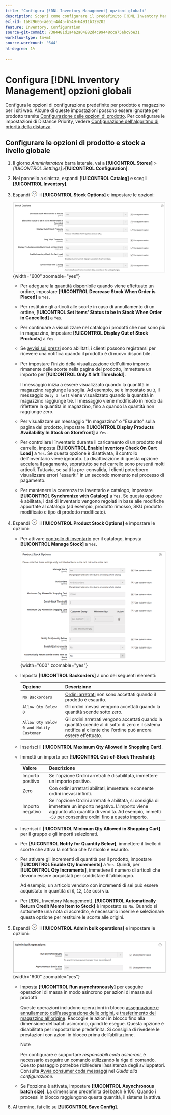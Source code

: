 ```yaml
---
title: "Configura [!DNL Inventory Management] opzioni globali"
description: Scopri come configurare il predefinito [!DNL Inventory Management] opzioni di configurazione per prodotti e azioni per i siti web.
exl-id: 1a8c9605-ae61-4d45-b549-64911b329203
feature: Inventory, Configuration
source-git-commit: 7384481d1a4a2a04882d4c99448cca75abc9be31
workflow-type: tm+mt
source-wordcount: '644'
ht-degree: 1%

---
```


# Configura [!DNL Inventory Management] opzioni globali

Configura le opzioni di configurazione predefinite per prodotto e magazzino per i siti web. Alcune di queste impostazioni possono essere ignorate per prodotto tramite [Configurazione delle opzioni di prodotto](product-options.md). Per configurare le impostazioni di Distance Priority, vedere [Configurazione dell&#39;algoritmo di priorità della distanza](distance-priority-algorithm.md).

## Configurare le opzioni di prodotto e stock a livello globale

1. Il giorno _Amministratore_ barra laterale, vai a **[!UICONTROL Stores]** > _[!UICONTROL Settings]_>**[!UICONTROL Configuration]**.

1. Nel pannello a sinistra, espandi **[!UICONTROL Catalog]** e scegli **[!UICONTROL Inventory]**.

1. Espandi ![Selettore di espansione](../assets/icon-display-expand.png) il **[!UICONTROL Stock Options]** e impostare le opzioni:

   ![Opzioni Stock](assets/config-catalog-inventory-stock-options.png){width="600" zoomable="yes"}

   - Per adeguare la quantità disponibile quando viene effettuato un ordine, impostare **[!UICONTROL Decrease Stock When Order is Placed]** a `Yes`.

   - Per restituire gli articoli alle scorte in caso di annullamento di un ordine, **[!UICONTROL Set Items' Status to be in Stock When Order in Cancelled]** a `Yes`.

   - Per continuare a visualizzare nel catalogo i prodotti che non sono più in magazzino, impostare **[!UICONTROL Display Out of Stock Products]** a `Yes`.

   - Se [avvisi sui prezzi](alert-setup.md) sono abilitati, i clienti possono registrarsi per ricevere una notifica quando il prodotto è di nuovo disponibile.

   - Per impostare l&#39;inizio della visualizzazione dell&#39;ultimo importo rimanente delle scorte nella pagina del prodotto, immettere un importo per **[!UICONTROL Only X left Threshold]**.

     Il messaggio inizia a essere visualizzato quando la quantità in magazzino raggiunge la soglia. Ad esempio, se è impostato su `3`, il messaggio `Only 3 left` viene visualizzato quando la quantità in magazzino raggiunge tre. Il messaggio viene modificato in modo da riflettere la quantità in magazzino, fino a quando la quantità non raggiunge zero.

   - Per visualizzare un messaggio &quot;In magazzino&quot; o &quot;Esaurito&quot; sulla pagina del prodotto, impostare **[!UICONTROL Display Products Availability In Stock on Storefront]** a `Yes`.

   - Per controllare l’inventario durante il caricamento di un prodotto nel carrello, imposta **[!UICONTROL Enable Inventory Check On Cart Load]** a `Yes`. Se questa opzione è disattivata, il controllo dell&#39;inventario viene ignorato. La disattivazione di questa opzione accelera il pagamento, soprattutto se nel carrello sono presenti molti articoli. Tuttavia, se salti la pre-convalida, i clienti potrebbero visualizzare errori &quot;esauriti&quot; in un secondo momento nel processo di pagamento.

   - Per mantenere la coerenza tra inventario e catalogo, impostare **[!UICONTROL Synchronize with Catalog]** a `Yes`. Se questa opzione è abilitata, i dati di inventario vengono regolati in base alle modifiche apportate al catalogo (ad esempio, prodotto rimosso, SKU prodotto modificato e tipo di prodotto modificato).

1. Espandi ![Selettore di espansione](../assets/icon-display-expand.png) il **[!UICONTROL Product Stock Options]** e impostare le opzioni:

   - Per attivare [controllo di inventario](enable.md) per il catalogo, imposta **[!UICONTROL Manage Stock]** a `Yes`.

     ![Opzioni magazzino prodotto](assets/config-catalog-inventory-product-stock-options.png){width="600" zoomable="yes"}

   - Imposta **[!UICONTROL Backorders]** a uno dei seguenti elementi:

     | Opzione | Descrizione |
     | ----- | ----- |
     | `No Backorders` | [Ordini arretrati](backorders.md) non sono accettati quando il prodotto è esaurito. |
     | `Allow Qty Below 0` | Gli ordini inevasi vengono accettati quando la quantità scende sotto zero. |
     | `Allow Qty Below 0 and Notify Customer` | Gli ordini arretrati vengono accettati quando la quantità scende al di sotto di zero e il sistema notifica al cliente che l&#39;ordine può ancora essere effettuato. |

   - Inserisci il **[!UICONTROL Maximum Qty Allowed in Shopping Cart]**.

   - Immetti un importo per **[!UICONTROL Out-of-Stock Threshold]**:

     | Valore | Descrizione |
     | ----- |-----|
     | Importo positivo | Se l&#39;opzione Ordini arretrati è disabilitata, immettere un importo positivo. |
     | Zero | Con ordini arretrati abilitati, immettere: `0` consente ordini inevasi infiniti. |
     | Importo negativo | Se l&#39;opzione Ordini arretrati è abilitata, si consiglia di immettere un importo negativo. L&#39;importo viene aggiunto alla quantità di vendita. Ad esempio, immetti `-50` per consentire ordini fino a questo importo. |

   - Inserisci il **[!UICONTROL Minimum Qty Allowed in Shopping Cart]** per il gruppo e gli importi selezionati.

   - Per **[!UICONTROL Notify for Quantity Below]**, immettere il livello di scorte che attiva la notifica che l&#39;articolo è esaurito.

   - Per attivare gli incrementi di quantità per il prodotto, impostare **[!UICONTROL Enable Qty Increments]** a `Yes`. Quindi, per **[!UICONTROL Qty Increments]**, immettere il numero di articoli che devono essere acquistati per soddisfare il fabbisogno.

     Ad esempio, un articolo venduto con incrementi di sei può essere acquistato in quantità di `6`, `12`, `18`e così via.

   - Per [!DNL Inventory Management], **[!UICONTROL Automatically Return Credit Memo Item to Stock]** è impostato su `No`. Quando si sottomette una nota di accredito, è necessario inserire e selezionare questa opzione per restituire le scorte alle origini.

1. Espandi ![Selettore di espansione](../assets/icon-display-expand.png) il **[!UICONTROL Admin bulk operations]** e impostare le opzioni:

   ![Operazioni di amministrazione in blocco](assets/config-catalog-inventory-admin-bulk-operations.png){width="600" zoomable="yes"}

   - Imposta **[!UICONTROL Run asynchronously]** per eseguire operazioni di massa in modo asincrono per azioni di massa sui prodotti

     Queste operazioni includono operazioni in blocco [assegnazione e annullamento dell&#39;assegnazione delle origini](bulk-assignment.md), e [trasferimento del magazzino all&#39;origine](inventory-transfer.md). Raccoglie le azioni in blocco fino alla dimensione del batch asincrono, quindi le esegue. Questa opzione è disabilitata per impostazione predefinita. Si consiglia di rivedere le prestazioni con azioni in blocco prima dell’abilitazione.

     >[!NOTE]
     >
     >Per configurare e supportare _responsabili coda asincroni_, è necessario eseguire un comando utilizzando la riga di comando. Questo passaggio potrebbe richiedere l’assistenza degli sviluppatori. Consulta [Avvia consumer coda messaggi](https://experienceleague.adobe.com/docs/commerce-operations/configuration-guide/cli/start-message-queues.html) nel _Guida alla configurazione_.

   - Se l&#39;opzione è attivata, impostare **[!UICONTROL Asynchronous batch size]**. La dimensione predefinita del batch è 100. Quando i processi in blocco raggiungono questa quantità, il sistema la attiva.

1. Al termine, fai clic su **[!UICONTROL Save Config]**.
